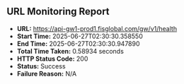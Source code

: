 ## URL Monitoring Report

- **URL:** https://api-gw1-prod1.fisglobal.com/gw/v1/health
- **Start Time:** 2025-06-27T02:30:30.358550
- **End Time:** 2025-06-27T02:30:30.947890
- **Total Time Taken:** 0.58934 seconds
- **HTTP Status Code:** 200
- **Status:** Success
- **Failure Reason:** N/A
